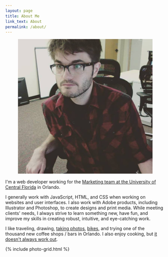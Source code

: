 ```yaml
---
layout: page
title: About Me
link_text: About
permalink: /about/
---
```


<figure class="align-right content-right">
  <img src="/img/me-office.png" class="about-me-pic" alt="My face"/>
</figure>

I'm a web developer working for the <a href="https://brand.ucf.edu/about-ucf-marketing/">Marketing team at the University of Central Florida</a> in Orlando.

I generally work with JavaScript, HTML, and CSS when working on websites and user interfaces. I also work with Adobe products, including Illustrator and Photoshop, to create designs and print media. While meeting clients' needs, I always strive to learn something new, have fun, and improve my skills in creating robust, intuitive, and eye-catching work.

I like traveling, drawing, <a href="https://www.flickr.com/photos/superdeathsquid/">taking photos</a>, <a href="http://www.youtube.com/watch?v=kZ4n_LMyrTE">bikes</a>, and trying one of the thousand new coffee shops / bars in Orlando. I also enjoy cooking, but <a href="https://www.youtube.com/watch?v=RBPI3oKhyyg">it doesn't always work out</a>.


{% include photo-grid.html %} 
